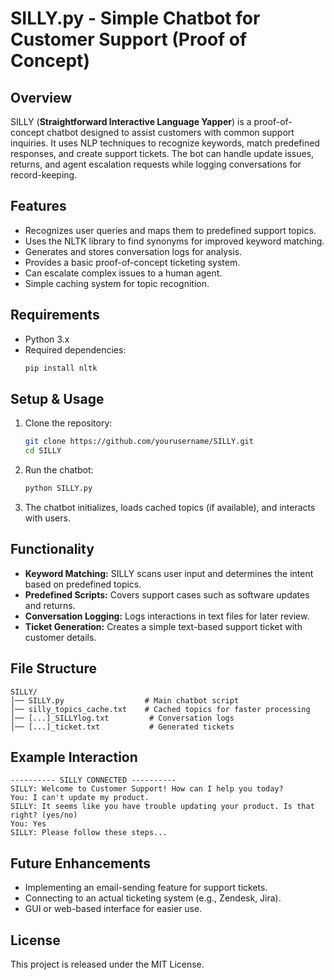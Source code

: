 # SILLY.py - Simple Chatbot for Customer Support (Proof of Concept)

## Overview
SILLY (**Straightforward Interactive Language Yapper**) is a proof-of-concept chatbot designed to assist customers with common support inquiries. It uses NLP techniques to recognize keywords, match predefined responses, and create support tickets. The bot can handle update issues, returns, and agent escalation requests while logging conversations for record-keeping.

## Features
- Recognizes user queries and maps them to predefined support topics.
- Uses the NLTK library to find synonyms for improved keyword matching.
- Generates and stores conversation logs for analysis.
- Provides a basic proof-of-concept ticketing system.
- Can escalate complex issues to a human agent.
- Simple caching system for topic recognition.

## Requirements
- Python 3.x
- Required dependencies:
  ```sh
  pip install nltk
  ```

## Setup & Usage
1. Clone the repository:
   ```sh
   git clone https://github.com/yourusername/SILLY.git
   cd SILLY
   ```
2. Run the chatbot:
   ```sh
   python SILLY.py
   ```
3. The chatbot initializes, loads cached topics (if available), and interacts with users.

## Functionality
- **Keyword Matching:** SILLY scans user input and determines the intent based on predefined topics.
- **Predefined Scripts:** Covers support cases such as software updates and returns.
- **Conversation Logging:** Logs interactions in text files for later review.
- **Ticket Generation:** Creates a simple text-based support ticket with customer details.

## File Structure
```
SILLY/
│── SILLY.py                  # Main chatbot script
│── silly_topics_cache.txt    # Cached topics for faster processing
│── [...]_SILLYlog.txt         # Conversation logs
│── [...]_ticket.txt           # Generated tickets
```

## Example Interaction
```
---------- SILLY CONNECTED ----------
SILLY: Welcome to Customer Support! How can I help you today?
You: I can't update my product.
SILLY: It seems like you have trouble updating your product. Is that right? (yes/no)
You: Yes
SILLY: Please follow these steps...
```

## Future Enhancements
- Implementing an email-sending feature for support tickets.
- Connecting to an actual ticketing system (e.g., Zendesk, Jira).
- GUI or web-based interface for easier use.

## License
This project is released under the MIT License.
